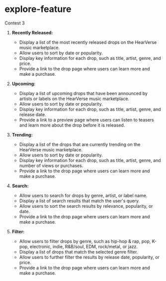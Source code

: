 # explore-feature
Contest 3


1. **Recently Released:**
   - Display a list of the most recently released drops on the HearVerse music marketplace.
   - Allow users to sort by date or popularity.
   - Display key information for each drop, such as title, artist, genre, and price.
   - Provide a link to the drop page where users can learn more and make a purchase.

2. **Upcoming:**
   - Display a list of upcoming drops that have been announced by artists or labels on the HearVerse music marketplace.
   - Allow users to sort by date or popularity.
   - Display key information for each drop, such as title, artist, genre, and release date.
   - Provide a link to a preview page where users can listen to teasers and learn more about the drop before it is released.

3. **Trending:**
   - Display a list of the drops that are currently trending on the HearVerse music marketplace.
   - Allow users to sort by date or popularity.
   - Display key information for each drop, such as title, artist, genre, and number of views or purchases.
   - Provide a link to the drop page where users can learn more and make a purchase.

4. **Search:**
   - Allow users to search for drops by genre, artist, or label name.
   - Display a list of search results that match the user's query.
   - Allow users to sort the search results by relevance, popularity, or date.
   - Provide a link to the drop page where users can learn more and make a purchase.

5. **Filter:**
   - Allow users to filter drops by genre, such as hip-hop & rap, pop, K-pop, electronic, indie, R&B/soul, EDM, rock/metal, or jazz.
   - Display a list of drops that match the selected genre filter.
   - Allow users to further filter the results by release date, popularity, or price.
   - Provide a link to the drop page where users can learn more and make a purchase.
